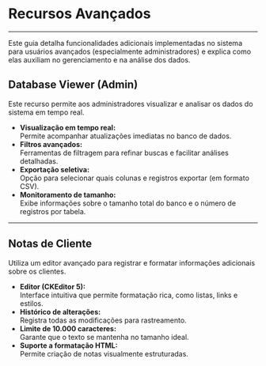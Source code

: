 # Recursos Avançados
___

Este guia detalha funcionalidades adicionais implementadas no sistema para usuários avançados (especialmente administradores) e explica como elas auxiliam no gerenciamento e na análise dos dados.

## Database Viewer (Admin)
Este recurso permite aos administradores visualizar e analisar os dados do sistema em tempo real.
- **Visualização em tempo real:**  
  Permite acompanhar atualizações imediatas no banco de dados.
- **Filtros avançados:**  
  Ferramentas de filtragem para refinar buscas e facilitar análises detalhadas.
- **Exportação seletiva:**  
  Opção para selecionar quais colunas e registros exportar (em formato CSV).
- **Monitoramento de tamanho:**  
  Exibe informações sobre o tamanho total do banco e o número de registros por tabela.

___

## Notas de Cliente
Utiliza um editor avançado para registrar e formatar informações adicionais sobre os clientes.
- **Editor (CKEditor 5):**  
  Interface intuitiva que permite formatação rica, como listas, links e estilos.
- **Histórico de alterações:**  
  Registra todas as modificações para rastreamento.
- **Limite de 10.000 caracteres:**  
  Garante que o texto se mantenha no tamanho ideal.
- **Suporte a formatação HTML:**  
  Permite criação de notas visualmente estruturadas.

